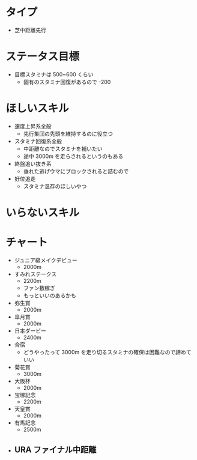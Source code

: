 # タイプ
- 芝中距離先行

# ステータス目標
- 目標スタミナは 500~600 くらい
    - 固有のスタミナ回復があるので -200

# ほしいスキル
- 速度上昇系全般
    - 先行集団の先頭を維持するのに役立つ
- スタミナ回復系全般
    - 中距離なのでスタミナを補いたい
    - 途中 3000m を走らされるというのもある
- 終盤追い抜き系
    - 垂れた逃げウマにブロックされると詰むので
- 好位追走
    - スタミナ温存のほしいやつ

# いらないスキル

# チャート
- ジュニア級メイクデビュー
    - 2000m
- すみれステークス
    - 2200m
    - ファン数稼ぎ
    - もっといいのあるかも
- 弥生賞
    - 2000m
- 皐月賞
    - 2000m
- 日本ダービー
    - 2400m
- 合宿
    - どうやったって 3000m を走り切るスタミナの確保は困難なので諦めていい
- 菊花賞
    - 3000m
- 大阪杯
    - 2000m
- 宝塚記念
    - 2200m
- 天皇賞
    - 2000m
- 有馬記念
    - 2500m
- URA ファイナル中距離
    - 